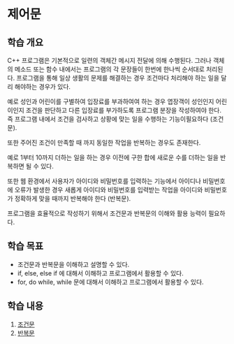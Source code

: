 # 제어문 

## 학습 개요

 C++ 프로그램은 기본적으로 일련의 객체간 메시지 전달에 의해 수행된다. 그러나 객체의 메소드 또는 함수 내에서는 프로그램의 각 문장들이 한번에 한나씩 순서대로 처리된다. 
 프로그램을 통해 일상 생활의 문제를 해결하는 경우 조건마다 처리해야 하는 일을 달리 해야하는 경우가 있다. 
 
 예로 성인과 어린이를 구별하여 입장료를 부과하여여 하는 경우 엽장객이 성인인지 어린이인지 조건을 판단하고 다른 입장료를 부가하도록 프로그램 분장을 작성하여야 한다. 
 즉 프로그램 내에서 조건을 검사하고 상황에 맞는 일을 수행하는 기능이필요하다 (조건문). 
 
 
 또한 주어진 조건이 만족할 때 까지 동일한 작업을 반복하는 경우도 존재한다. 
 
 예로 1부터 10까지 더하는 일을 하는 경우 이전에 구한 합에 새로운 수를 더하는 일을 반복하면 될 수 있다. 
 
 또한 웹 환경에서 사용자가 아이디와 비밀번호를 입력하는 기능에서 아이디나 비밀번호에 오류가 발생한 경우 새롭게 아이디와 비밀번호를 입력받는 작업을 아이디와
 비밀번호가 정확하게 맞을 때까지 반복해야 한다 (반복문).
 
 프로그램을 효율적으로 작성하기 위해서 조건문과 반복문의 이해와 활용 능력이 필요하다.
 
 ## 학습 목표
 
 * 조건문과 반복문을 이해하고 설명할 수 있다.
 * if, else, else if 에 대해서 이해하고 프로그램에서 활용할 수 있다.
 * for, do while, while 문에 대해서 이해하고 프로그램에서 활용할 수 있다.
 
 ## 학습 내용
 
 1. [조건문](https://github.com/geunkim/CPPLectures/blob/master/Control/condition.md)
 2. [반복문](https://github.com/geunkim/CPPLectures/blob/master/Control/Iteration.md)
 
